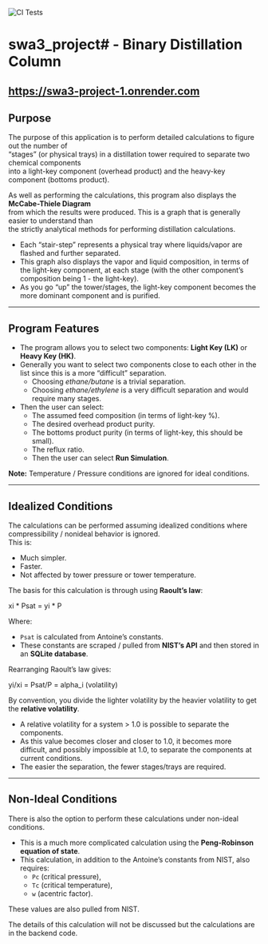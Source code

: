 ![CI Tests](https://github.com/lsiver/swa3_project/workflows/CI%20Tests/badge.svg)
# swa3_project# - Binary Distillation Column
## https://swa3-project-1.onrender.com

## Purpose

The purpose of this application is to perform detailed calculations to figure out the number of  
“stages” (or physical trays) in a distillation tower required to separate two chemical components  
into a light-key component (overhead product) and the heavy-key component (bottoms product).  

As well as performing the calculations, this program also displays the **McCabe-Thiele Diagram**  
from which the results were produced. This is a graph that is generally easier to understand than  
the strictly analytical methods for performing distillation calculations.  

- Each “stair-step” represents a physical tray where liquids/vapor are flashed and further separated.  
- This graph also displays the vapor and liquid composition, in terms of the light-key component, at each stage (with the other component’s composition being 1 - the light-key).  
- As you go “up” the tower/stages, the light-key component becomes the more dominant component and is purified.  

---

## Program Features

- The program allows you to select two components: **Light Key (LK)** or **Heavy Key (HK)**.  
- Generally you want to select two components close to each other in the list since this is a more “difficult” separation.  
  - Choosing *ethane/butane* is a trivial separation.  
  - Choosing *ethane/ethylene* is a very difficult separation and would require many stages.  
- Then the user can select:  
  - The assumed feed composition (in terms of light-key %).  
  - The desired overhead product purity.  
  - The bottoms product purity (in terms of light-key, this should be small).  
  - The reflux ratio.  
  - Then the user can select **Run Simulation**.  

**Note:** Temperature / Pressure conditions are ignored for ideal conditions.  

---

## Idealized Conditions

The calculations can be performed assuming idealized conditions where compressibility / nonideal behavior is ignored.  
This is:  

- Much simpler.  
- Faster.  
- Not affected by tower pressure or tower temperature.  

The basis for this calculation is through using **Raoult’s law**:  

xi * Psat = yi * P

Where:  
- `Psat` is calculated from Antoine’s constants.  
- These constants are scraped / pulled from **NIST’s API** and then stored in an **SQLite database**.  

Rearranging Raoult’s law gives:  

yi/xi = Psat/P = alpha_i (volatility)


By convention, you divide the lighter volatility by the heavier volatility to get the **relative volatility**.  

- A relative volatility for a system > 1.0 is possible to separate the components.  
- As this value becomes closer and closer to 1.0, it becomes more difficult, and possibly impossible at 1.0, to separate the components at current conditions.  
- The easier the separation, the fewer stages/trays are required.  

---

## Non-Ideal Conditions

There is also the option to perform these calculations under non-ideal conditions.  

- This is a much more complicated calculation using the **Peng-Robinson equation of state**.  
- This calculation, in addition to the Antoine’s constants from NIST, also requires:  
  - `Pc` (critical pressure),  
  - `Tc` (critical temperature),  
  - `w` (acentric factor).  

These values are also pulled from NIST.  

The details of this calculation will not be discussed but the calculations are in the backend code.  







